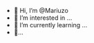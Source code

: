 - 👋 Hi, I’m @Mariuzo
- 👀 I’m interested in ...
- 🌱 I’m currently learning ...
- 💞️...

<!---
Mariuzo/Mariuzo is a ✨ special ✨ repository because its `README.md` (this file) appears on your GitHub profile.
You can click the Preview link to take a look at your changes.
--->
